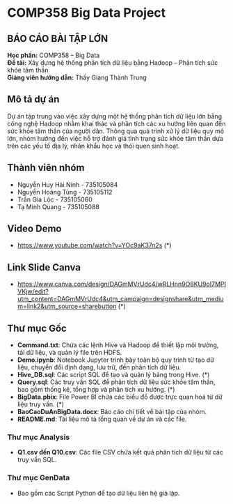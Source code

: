 #  COMP358 Big Data Project

## BÁO CÁO BÀI TẬP LỚN
**Học phần:** COMP358 – Big Data  
**Đề tài:** Xây dựng hệ thống phân tích dữ liệu bằng Hadoop – Phân tích sức khỏe tâm thần  
**Giảng viên hướng dẫn:** Thầy Giang Thành Trung

## Mô tả dự án
Dự án tập trung vào việc xây dựng một hệ thống phân tích dữ liệu lớn bằng công nghệ Hadoop nhằm khai thác và phân tích các xu hướng liên quan đến sức khỏe tâm thần của người dân. Thông qua quá trình xử lý dữ liệu quy mô lớn, nhóm hướng đến việc hỗ trợ đánh giá tình trạng sức khỏe tâm thần dựa trên các yếu tố địa lý, nhân khẩu học và thói quen sinh hoạt.

## Thành viên nhóm
- Nguyễn Huy Hải Ninh - 735105084  
- Nguyễn Hoàng Tùng - 735105112  
- Trần Gia Lộc - 735105060  
- Tạ Minh Quang - 735105088

## Video Demo
- https://www.youtube.com/watch?v=YOc9aK37n2s (*)

## Link Slide Canva
- https://www.canva.com/design/DAGmMVrUdc4/wRLHnn9O8KU9oI7MPIVKjw/edit?utm_content=DAGmMVrUdc4&utm_campaign=designshare&utm_medium=link2&utm_source=sharebutton (*)

## Thư mục Gốc
- **Command.txt**: Chứa các lệnh Hive và Hadoop để thiết lập môi trường, tải dữ liệu, và quản lý file trên HDFS.
- **Demo.ipynb**: Notebook Jupyter trình bày toàn bộ quy trình từ tạo dữ liệu, chuyển đổi định dạng, lưu trữ, đến phân tích dữ liệu.
- **Hive_DB.sql**: Các script SQL để tạo và quản lý bảng trong Hive. (*)
- **Query.sql**: Các truy vấn SQL để phân tích dữ liệu sức khỏe tâm thần, bao gồm thống kê, tổng hợp và phân tích xu hướng. (*)
- **BigData.pbix**: File Power BI chứa các biểu đồ được trực quan hoá từ dữ liệu truy vấn. (*)
- **BaoCaoDuAnBigData.docx**: Báo cáo chi tiết về bài tập của nhóm.
- **README.md**: Tài liệu mô tả tổng quan về dự án và các file.

### Thư mục Analysis
- **Q1.csv đến Q10.csv**: Các file CSV chứa kết quả phân tích dữ liệu từ các truy vấn SQL.

### Thư mục GenData
- Bao gồm các Script Python để tạo dữ liệu liên hệ giả lập.
